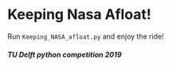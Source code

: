 # Keeping Nasa Afloat!

Run `Keeping_NASA_afloat.py` and enjoy the ride!

#### _TU Delft python competition 2019_

